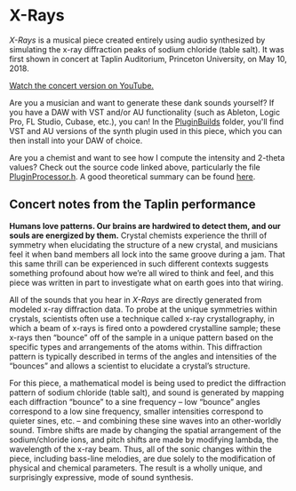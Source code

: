 # X-Rays

*X-Rays* is a musical piece created entirely using audio synthesized by simulating the x-ray diffraction peaks of sodium chloride (table salt). It was first shown in concert at Taplin Auditorium, Princeton University, on May 10, 2018.

[Watch the concert version on YouTube.](https://www.youtube.com/watch?v=nwrdy7rc-6Q)

Are you a musician and want to generate these dank sounds yourself? If you have a DAW with VST and/or AU functionality (such as Ableton, Logic Pro, FL Studio, Cubase, etc.), you can! In the [PluginBuilds](https://github.com/dsshen/x-rays/tree/master/PluginBuilds) folder, you'll find VST and AU versions of the synth plugin used in this piece, which you can then install into your DAW of choice.

Are you a chemist and want to see how I compute the intensity and 2-theta values? Check out the source code linked above, particularly the file [PluginProcessor.h](https://github.com/dsshen/x-rays/blob/master/XRDPlugin/Source/PluginProcessor.h). A good theoretical summary can be found [here](http://pd.chem.ucl.ac.uk/pdnn/diff2/dindex2.htm).

## Concert notes from the Taplin performance

**Humans love patterns. Our brains are hardwired to detect them, and our souls are energized by them.** Crystal chemists experience the thrill of symmetry when elucidating the structure of a new crystal, and musicians feel it when band members all lock into the same groove during a jam. That this same thrill can be experienced in such different contexts suggests something profound about how we’re all wired to think and feel, and this piece was written in part to investigate what on earth goes into that wiring.

All of the sounds that you hear in *X-Rays* are directly generated from modeled x-ray diffraction data. To probe at the unique symmetries within crystals, scientists often use a technique called x-ray crystallography, in which a beam of x-rays is fired onto a powdered crystalline sample; these x-rays then “bounce” off of the sample in a unique pattern based on the specific types and arrangements of the atoms within. This diffraction pattern is typically described in terms of the angles and intensities of the “bounces” and allows a scientist to elucidate a crystal’s structure. 

For this piece, a mathematical model is being used to predict the diffraction pattern of sodium chloride (table salt), and sound is generated by mapping each diffraction “bounce” to a sine frequency – low “bounce” angles correspond to a low sine frequency, smaller intensities correspond to quieter sines, etc. – and combining these sine waves into an other-worldly sound. Timbre shifts are made by changing the spatial arrangement of the sodium/chloride ions, and pitch shifts are made by modifying lambda, the wavelength of the x-ray beam. Thus, all of the sonic changes within the piece, including bass-line melodies, are due solely to the modification of physical and chemical parameters. The result is a wholly unique, and surprisingly expressive, mode of sound synthesis.
